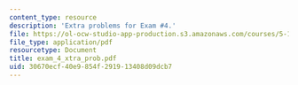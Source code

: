 ```yaml
---
content_type: resource
description: 'Extra problems for Exam #4.'
file: https://ol-ocw-studio-app-production.s3.amazonaws.com/courses/5-13-organic-chemistry-ii-fall-2006/30670ecf40e9854f291913408d09dcb7_exam_4_xtra_prob.pdf
file_type: application/pdf
resourcetype: Document
title: exam_4_xtra_prob.pdf
uid: 30670ecf-40e9-854f-2919-13408d09dcb7
---
```

